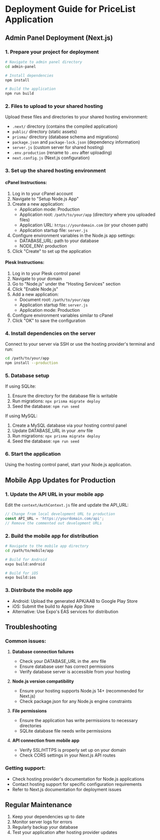 # Deployment Guide for PriceList Application

## Admin Panel Deployment (Next.js)

### 1. Prepare your project for deployment

```bash
# Navigate to admin panel directory
cd admin-panel

# Install dependencies
npm install

# Build the application
npm run build
```

### 2. Files to upload to your shared hosting

Upload these files and directories to your shared hosting environment:

- `.next/` directory (contains the compiled application)
- `public/` directory (static assets)
- `prisma/` directory (database schema and migrations)
- `package.json` and `package-lock.json` (dependency information)
- `server.js` (custom server for shared hosting)
- `.env.production` (rename to `.env` after uploading)
- `next.config.js` (Next.js configuration)

### 3. Set up the shared hosting environment

#### cPanel Instructions:
1. Log in to your cPanel account
2. Navigate to "Setup Node.js App"
3. Create a new application:
   - Application mode: Production
   - Application root: `/path/to/your/app` (directory where you uploaded files)
   - Application URL: `https://yourdomain.com` (or your chosen path)
   - Application startup file: `server.js`
4. Configure environment variables in the Node.js app settings:
   - DATABASE_URL: path to your database
   - NODE_ENV: production
5. Click "Create" to set up the application

#### Plesk Instructions:
1. Log in to your Plesk control panel
2. Navigate to your domain
3. Go to "Node.js" under the "Hosting Services" section
4. Click "Enable Node.js"
5. Add a new application:
   - Document root: `/path/to/your/app`
   - Application startup file: `server.js`
   - Application mode: Production
6. Configure environment variables similar to cPanel
7. Click "OK" to save the configuration

### 4. Install dependencies on the server

Connect to your server via SSH or use the hosting provider's terminal and run:

```bash
cd /path/to/your/app
npm install --production
```

### 5. Database setup

If using SQLite:
1. Ensure the directory for the database file is writable
2. Run migrations: `npx prisma migrate deploy`
3. Seed the database: `npm run seed`

If using MySQL:
1. Create a MySQL database via your hosting control panel
2. Update DATABASE_URL in your .env file
3. Run migrations: `npx prisma migrate deploy`
4. Seed the database: `npm run seed`

### 6. Start the application

Using the hosting control panel, start your Node.js application.

## Mobile App Updates for Production

### 1. Update the API URL in your mobile app

Edit the `context/AuthContext.js` file and update the API_URL:

```javascript
// Change from local development URL to production
const API_URL = 'https://yourdomain.com/api';
// Remove the commented out development URLs
```

### 2. Build the mobile app for distribution

```bash
# Navigate to the mobile app directory
cd /path/to/mobile/app

# Build for Android
expo build:android

# Build for iOS
expo build:ios
```

### 3. Distribute the mobile app

- Android: Upload the generated APK/AAB to Google Play Store
- iOS: Submit the build to Apple App Store
- Alternative: Use Expo's EAS services for distribution

## Troubleshooting

### Common issues:

1. **Database connection failures**
   - Check your DATABASE_URL in the .env file
   - Ensure database user has correct permissions
   - Verify database server is accessible from your hosting

2. **Node.js version compatibility**
   - Ensure your hosting supports Node.js 14+ (recommended for Next.js)
   - Check package.json for any Node.js engine constraints

3. **File permissions**
   - Ensure the application has write permissions to necessary directories
   - SQLite database file needs write permissions

4. **API connection from mobile app**
   - Verify SSL/HTTPS is properly set up on your domain
   - Check CORS settings in your Next.js API routes

### Getting support:

- Check hosting provider's documentation for Node.js applications
- Contact hosting support for specific configuration requirements
- Refer to Next.js documentation for deployment issues

## Regular Maintenance

1. Keep your dependencies up to date
2. Monitor server logs for errors
3. Regularly backup your database
4. Test your application after hosting provider updates 